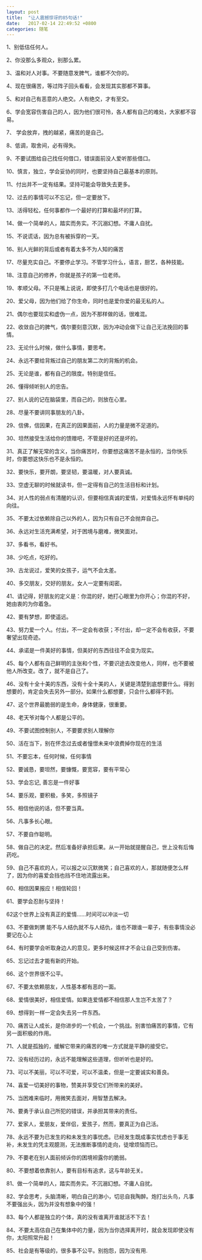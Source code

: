 ```yaml
---
layout: post
title:  "让人震撼惊讶的85句话!"
date:   2017-02-14 22:49:52 +0800
categories: 随笔
---
```

1、别低估任何人。

2、你没那么多观众，别那么累。

3、温和对人对事。不要随意发脾气，谁都不欠你的。

4、现在很痛苦，等过阵子回头看看，会发现其实那都不算事。

5、和对自己有恶意的人绝交。人有绝交，才有至交。

6、学会宽容伤害自己的人，因为他们很可怜，各人都有自己的难处，大家都不容易。                

7、 学会放弃，拽的越紧，痛苦的是自己。

8、低调，取舍间，必有得失。

9、不要试图给自己找任何借口，错误面前没人爱听那些借口。

10、慎言，独立，学会妥协的同时，也要坚持自己最基本的原则。

11、付出并不一定有结果。坚持可能会导致失去更多。

12、过去的事情可以不忘记，但一定要放下。

13、活得轻松，任何事都作一个最好的打算和最坏的打算。

14、做一个简单的人，踏实而务实。不沉溺幻想。不庸人自扰。

15、不说谎话，因为总有被拆穿的一天。

16、别人光鲜的背后或者有着太多不为人知的痛苦

17、尽量充实自己。不要停止学习。不管学习什么，语言，厨艺，各种技能。

18、注意自己的修养，你就是孩子的第一位老师。

19、孝顺父母。不只是嘴上说说，即使多打几个电话也是很好的。

20、爱父母，因为他们给了你生命，同时也是爱你爱的最无私的人。

21、偶尔也要现实和虚伪一点，因为不那样做的话，很难混。

22、收敛自己的脾气，偶尔要刻意沉默，因为冲动会做下让自己无法挽回的事情。

23、无论什么时候，做什么事情，要思考。

24、永远不要给背叛过自己的朋友第二次的背叛的机会。

25、无论是谁，都有自己的限度。特别是信任。

26、懂得倾听别人的忠告。

27、别人说的记在脑袋里，而自己的，则放在心里。

28、尽量不要讲同事朋友的八卦。

29、信佛，信因果，在真正的因果面前，人的力量是微不足道的。

30、坦然接受生活给你的馈赠吧，不管是好的还是坏的。

31、真正了解无常的含义，当你痛苦时，你要想这痛苦不是永恒的，当你快乐时，你要想这快乐也不是永恒的。

32、要快乐，要开朗，要坚韧，要温暖，对人要真诚。

33、空虚无聊的时候就读书，但一定得有自己的生活目标和计划。

34、对人性的弱点有清醒的认识，但要相信真诚的爱情，对爱情永远怀有单纯的向往。

35、不要太过依赖除自己以外的人，因为只有自己不会抛弃自己。

36、永远对生活充满希望，对于困境与磨难，微笑面对。

37、多看书，看好书。

38、少吃点，吃好的。

39、古龙说过，爱笑的女孩子，运气不会太差。

40、多交朋友，交好的朋友。女人一定要有闺密。

41、请记得，好朋友的定义是：你混的好，她打心眼里为你开心；你混的不好，她由衷的为你着急。

42、要有梦想，即使遥远。

43、努力爱一个人。付出，不一定会有收获；不付出，却一定不会有收获，不要奢望出现奇迹。

44、承诺是一件美好的事情，但美好的东西往往不会变为现实。

45、每个人都有自己鲜明的主张和个性，不要识途去改变他人，同样，也不要被他人所改变。改了，就不是自己了。

46、没有十全十美的东西，没有十全十美的人，关键是清楚到底想要什么。得到想要的，肯定会失去另外一部分。如果什么都想要，只会什么都得不到。

47、这个世界最脆弱的是生命，身体健康，很重要。

48、老天爷对每个人都是公平的。

49、不要试图控制别人，不要要求别人理解你

50、活在当下，别在怀念过去或者憧憬未来中浪费掉你现在的生活

51、不要忘本，任何时候，任何事情

52、要诚恳，要坦然，要慷慨，要宽容，要有平常心

53、学会忘记, 善忘是一件好事

54、要乐观，要积极，多笑，多照镜子

55、相信他说的话，但不要当真。

56、凡事多长心眼。

57、不要自作聪明。

58、做自己的决定。然后准备好承担后果。从一开始就提醒自己，世上没有后悔药吃。

59、自己不喜欢的人，可以报之以沉默微笑；自己喜欢的人，那就随便怎么样了，因为你的喜爱会挡也挡不住地流露出来。

60、相信因果报应！相信轮回！

61、要学会忍耐与坚持！

62这个世界上没有真正的爱情……时间可以冲淡一切

63、不要做刺猬 能不与人结仇就不与人结仇，谁也不跟谁一辈子，有些事情没必要记在心上

64、有时要学会听取身边人的意见，更多时候这样才不会让自己受到伤害。

65、忘记过去才能有新的开始。

66、这个世界很不公平。

67、不要太依赖朋友，人性基本都有恶的一面。

68、爱情很美好，相信爱情。如果连爱情都不相信那人生岂不太苦了？

69、想得到一样一定会失去另一件东西。

70、痛苦让人成长，是你进步的一个机会，一个挑战。别害怕痛苦的事情，它有另一面积极的作用。

71、人就是孤独的，缓解它带来的痛苦的唯一方式就是平静的接受它。

72、没有经历过的，永远不能理解这些道理，但听听也是好的。

73、可以不美丽，可以不可爱，可以不温柔，但是一定要诚实和善良。

74、喜爱一切美好的事物，赞美并享受它们所带来的美好。

75、当困难来临时，用微笑去面对，用智慧去解决。

76、要勇于承认自己所犯的错误，并承担其带来的责任。

77、爱家人，爱朋友，爱伴侣，爱孩子，然而，要真正为自己活。

78、永远不要为已发生的和未发生的事忧虑。已经发生既成事实忧虑也于事无补，未发生的凭主观臆测，无法推断事情的走向，徒增烦恼而已。

79、不要老在别人面前倾诉你的困境袒露你的脆弱。

80、不要想着依靠别人，要有目标有追求，这与年龄无关。

81、做一个简单的人，踏实而务实。不沉溺幻想。不庸人自扰。

82、学会思考，头脑清晰，明白自己的渺小，切忌自我陶醉。炮打出头鸟，凡事不要强出头，因为并没有想象中的强！

83、每个人都是独立的个体，真的没有谁离开谁就活不下去！

84、不要太高估自己在集体中的力量，因为当你选择离开时，就会发现即使没有你，太阳照常升起！

85、社会是有等级的，很多事不公平。别抱怨，因为没有用.